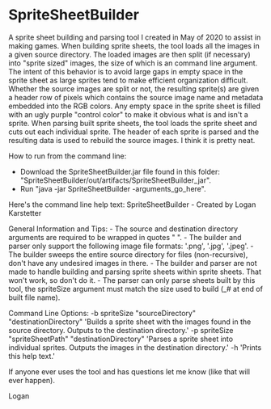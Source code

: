 # SpriteSheetBuilder
A sprite sheet building and parsing tool I created in May of 2020 to assist in making games. When building sprite sheets, the tool loads all the images in a given source directory. The loaded images are then split (if necessary) into "sprite sized" images, the size of which is an command line argument. The intent of this behavior is to avoid large gaps in empty space in the sprite sheet as large sprites tend to make efficient organization difficult. Whether the source images are split or not, the resulting sprite(s) are given a header row of pixels which contains the source image name and metadata embedded into the RGB colors. Any empty space in the sprite sheet is filled with an ugly purple "control color" to make it obvious what is and isn't a sprite. When parsing built sprite sheets, the tool loads the sprite sheet and cuts out each individual sprite. The header of each sprite is parsed and the resulting data is used to rebuild the source images. I think it is pretty neat.

How to run from the command line:
- Download the SpriteSheetBuilder.jar file found in this folder: "SpriteSheetBuilder/out/artifacts/SpriteSheetBuilder_jar".
- Run "java -jar SpriteSheetBuilder -arguments_go_here".

Here's the command line help text:
SpriteSheetBuilder - Created by Logan Karstetter

General Information and Tips:
        - The source and destination directory arguments are required to be wrapped in quotes " ".
        - The builder and parser only support the following image file formats: '.png', '.jpg', '.jpeg'.
        - The builder sweeps the entire source directory for files (non-recursive), don't have any undesired images in there.
        - The builder and parser are not made to handle building and parsing sprite sheets within sprite sheets. That won't work, so don't do it.
        - The parser can only parse sheets built by this tool, the spriteSize argument must match the size used to build (_# at end of built file name).

Command Line Options:
        -b spriteSize "sourceDirectory" "destinationDirectory" 'Builds a sprite sheet with the images found in the source directory. Outputs to the destination directory.'
        -p spriteSize "spriteSheetPath" "destinationDirectory" 'Parses a sprite sheet into individual sprites. Outputs the images in the destination directory.'
        -h 'Prints this help text.'
        
If anyone ever uses the tool and has questions let me know (like that will ever happen).

Logan
